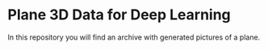 # Plane 3D Data for Deep Learning
In this repository you will find an archive with generated pictures of a plane. 

